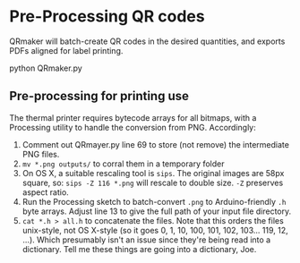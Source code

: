 # Pre-Processing QR codes

QRmaker will batch-create QR codes in the desired quantities, and exports PDFs aligned for label printing.

  python QRmaker.py

## Pre-processing for printing use

The thermal printer requires bytecode arrays for all bitmaps, with a Processing utility to handle the conversion from PNG. Accordingly:

1. Comment out QRmayer.py line 69 to store (not remove) the intermediate PNG files.
2. `mv *.png outputs/` to corral them in a temporary folder
3. On OS X, a suitable rescaling tool is `sips`. The original images are 58px square, so: `sips -Z 116 *.png` will rescale to double size. `-Z` preserves aspect ratio.
4. Run the Processing sketch to batch-convert `.png` to Arduino-friendly `.h` byte arrays. Adjust line 13 to give the full path of your input file directory.
5. `cat *.h > all.h` to concatenate the files. Note that this orders the files unix-style, not OS X-style (so it goes 0, 1, 10, 100, 101, 102, 103... 119, 12, ...). Which presumably isn't an issue since they're being read into a dictionary. Tell me these things are going into a dictionary, Joe.
